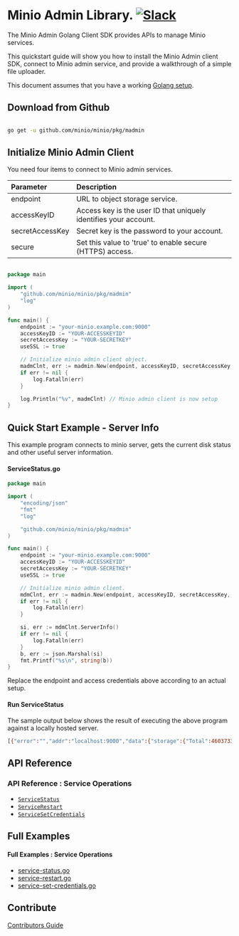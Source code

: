 # Minio Admin Library. [![Slack](https://slack.minio.io/slack?type=svg)](https://slack.minio.io)
The Minio Admin Golang Client SDK provides APIs to manage Minio services.

This quickstart guide will show you how to install the Minio Admin client SDK, connect to Minio admin service, and provide a walkthrough of a simple file uploader.

This document assumes that you have a working [Golang setup](https://docs.minio.io/docs/how-to-install-golang).

## Download from Github

```sh

go get -u github.com/minio/minio/pkg/madmin

```

## Initialize Minio Admin Client

You need four items to connect to Minio admin services.


| Parameter  | Description|
| :---         |     :---     |
| endpoint   | URL to object storage service.   |
| accessKeyID | Access key is the user ID that uniquely identifies your account. |
| secretAccessKey | Secret key is the password to your account. |
| secure | Set this value to 'true' to enable secure (HTTPS) access. |


```go

package main

import (
	"github.com/minio/minio/pkg/madmin"
	"log"
)

func main() {
	endpoint := "your-minio.example.com:9000"
	accessKeyID := "YOUR-ACCESSKEYID"
	secretAccessKey := "YOUR-SECRETKEY"
	useSSL := true

	// Initialize minio admin client object.
	madmClnt, err := madmin.New(endpoint, accessKeyID, secretAccessKey, useSSL)
	if err != nil {
		log.Fatalln(err)
	}

	log.Println("%v", madmClnt) // Minio admin client is now setup
}
```

## Quick Start Example - Server Info

This example program connects to minio server, gets the current disk status and other useful server information.

#### ServiceStatus.go

```go
package main

import (
	"encoding/json"
	"fmt"
	"log"

	"github.com/minio/minio/pkg/madmin"
)

func main() {
	endpoint := "your-minio.example.com:9000"
	accessKeyID := "YOUR-ACCESSKEYID"
	secretAccessKey := "YOUR-SECRETKEY"
	useSSL := true

	// Initialize minio admin client.
	mdmClnt, err := madmin.New(endpoint, accessKeyID, secretAccessKey, useSSL)
	if err != nil {
		log.Fatalln(err)
	}

	si, err := mdmClnt.ServerInfo()
	if err != nil {
		log.Fatalln(err)
	}
	b, err := json.Marshal(si)
	fmt.Printf("%s\n", string(b))
}
```

Replace the endpoint and access credentials above according to an actual setup.

#### Run ServiceStatus

The sample output below shows the result of executing the above program against a locally hosted server.

```sh
[{"error":"","addr":"localhost:9000","data":{"storage":{"Total":460373336064,"Free":77001187328,"Backend":{"Type":2,"OnlineDisks":4,"OfflineDisks":0,"StandardSCParity":2,"RRSCParity":2}},"network":{"transferred":30599,"received":36370},"http":{"totalHEADs":{"count":0,"avgDuration":"0s"},"successHEADs":{"count":0,"avgDuration":"0s"},"totalGETs":{"count":11,"avgDuration":"0s"},"successGETs":{"count":11,"avgDuration":"0s"},"totalPUTs":{"count":0,"avgDuration":"0s"},"successPUTs":{"count":0,"avgDuration":"0s"},"totalPOSTs":{"count":0,"avgDuration":"0s"},"successPOSTs":{"count":0,"avgDuration":"0s"},"totalDELETEs":{"count":0,"avgDuration":"0s"},"successDELETEs":{"count":0,"avgDuration":"0s"}},"server":{"uptime":596915001694,"version":"2018-01-18T20:33:21Z","commitID":"e2d5a87b2676e3e01f0f4fa7ebd01205364cfb16","region":"us-east-1","sqsARN":null}}},{"error":"","addr":"minio2:9000","data":{"storage":{"Total":460373336064,"Free":77001187328,"Backend":{"Type":2,"OnlineDisks":4,"OfflineDisks":0,"StandardSCParity":2,"RRSCParity":2}},"network":{"transferred":28538,"received":11845},"http":{"totalHEADs":{"count":0,"avgDuration":"0s"},"successHEADs":{"count":0,"avgDuration":"0s"},"totalGETs":{"count":0,"avgDuration":"0s"},"successGETs":{"count":0,"avgDuration":"0s"},"totalPUTs":{"count":0,"avgDuration":"0s"},"successPUTs":{"count":0,"avgDuration":"0s"},"totalPOSTs":{"count":0,"avgDuration":"0s"},"successPOSTs":{"count":0,"avgDuration":"0s"},"totalDELETEs":{"count":0,"avgDuration":"0s"},"successDELETEs":{"count":0,"avgDuration":"0s"}},"server":{"uptime":595852367296,"version":"2018-01-18T20:33:21Z","commitID":"e2d5a87b2676e3e01f0f4fa7ebd01205364cfb16","region":"us-east-1","sqsARN":null}}},{"error":"","addr":"minio3:9000","data":{"storage":{"Total":460373336064,"Free":77001187328,"Backend":{"Type":2,"OnlineDisks":4,"OfflineDisks":0,"StandardSCParity":2,"RRSCParity":2}},"network":{"transferred":27624,"received":11708},"http":{"totalHEADs":{"count":0,"avgDuration":"0s"},"successHEADs":{"count":0,"avgDuration":"0s"},"totalGETs":{"count":0,"avgDuration":"0s"},"successGETs":{"count":0,"avgDuration":"0s"},"totalPUTs":{"count":0,"avgDuration":"0s"},"successPUTs":{"count":0,"avgDuration":"0s"},"totalPOSTs":{"count":0,"avgDuration":"0s"},"successPOSTs":{"count":0,"avgDuration":"0s"},"totalDELETEs":{"count":0,"avgDuration":"0s"},"successDELETEs":{"count":0,"avgDuration":"0s"}},"server":{"uptime":595831126778,"version":"2018-01-18T20:33:21Z","commitID":"e2d5a87b2676e3e01f0f4fa7ebd01205364cfb16","region":"us-east-1","sqsARN":null}}},{"error":"","addr":"minio4:9000","data":{"storage":{"Total":460373336064,"Free":77001187328,"Backend":{"Type":2,"OnlineDisks":4,"OfflineDisks":0,"StandardSCParity":2,"RRSCParity":2}},"network":{"transferred":27740,"received":12116},"http":{"totalHEADs":{"count":0,"avgDuration":"0s"},"successHEADs":{"count":0,"avgDuration":"0s"},"totalGETs":{"count":0,"avgDuration":"0s"},"successGETs":{"count":0,"avgDuration":"0s"},"totalPUTs":{"count":0,"avgDuration":"0s"},"successPUTs":{"count":0,"avgDuration":"0s"},"totalPOSTs":{"count":0,"avgDuration":"0s"},"successPOSTs":{"count":0,"avgDuration":"0s"},"totalDELETEs":{"count":0,"avgDuration":"0s"},"successDELETEs":{"count":0,"avgDuration":"0s"}},"server":{"uptime":595349958375,"version":"2018-01-18T20:33:21Z","commitID":"e2d5a87b2676e3e01f0f4fa7ebd01205364cfb16","region":"us-east-1","sqsARN":null}}}]
```

## API Reference

### API Reference : Service Operations

* [`ServiceStatus`](./API.md#ServiceStatus)
* [`ServiceRestart`](./API.md#ServiceRestart)
* [`ServiceSetCredentials`](./API.md#ServiceSetCredentials)

## Full Examples

#### Full Examples : Service Operations

* [service-status.go](https://github.com/minio/minio/blob/master/pkg/madmin/examples/service-status.go)
* [service-restart.go](https://github.com/minio/minio/blob/master/pkg/madmin/examples/service-restart.go)
* [service-set-credentials.go](https://github.com/minio/minio/blob/master/pkg/madmin/examples/service-set-credentials.go)

## Contribute

[Contributors Guide](https://github.com/minio/minio/blob/master/CONTRIBUTING.md)
